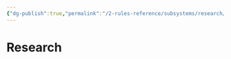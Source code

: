 ```yaml
---
{"dg-publish":true,"permalink":"/2-rules-reference/subsystems/research/research/"}
---
```


# Research

